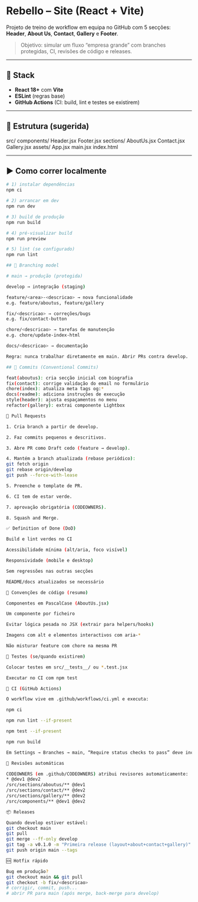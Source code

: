 # Rebello – Site (React + Vite)

Projeto de treino de workflow em equipa no GitHub com 5 secções:
**Header**, **About Us**, **Contact**, **Gallery** e **Footer**.

> Objetivo: simular um fluxo “empresa grande” com branches protegidas, CI, revisões de código e releases.

---

## 🚀 Stack
- **React 18+** com **Vite**
- **ESLint** (regras base)
- **GitHub Actions** (CI: build, lint e testes se existirem)

---

## 🧩 Estrutura (sugerida)
src/
components/
Header.jsx
Footer.jsx
sections/
AboutUs.jsx
Contact.jsx
Gallery.jsx
assets/
App.jsx
main.jsx
index.html


---

## ▶️ Como correr localmente

```bash
# 1) instalar dependências
npm ci

# 2) arrancar em dev
npm run dev

# 3) build de produção
npm run build

# 4) pré-visualizar build
npm run preview

# 5) lint (se configurado)
npm run lint

## 🌿 Branching model

# main → produção (protegida)

develop → integração (staging)

feature/<area>-<descricao> → nova funcionalidade
e.g. feature/aboutus, feature/gallery

fix/<descricao> → correções/bugs
e.g. fix/contact-button

chore/<descricao> → tarefas de manutenção
e.g. chore/update-index-html

docs/<descricao> → documentação

Regra: nunca trabalhar diretamente em main. Abrir PRs contra develop.

## 🧠 Commits (Conventional Commits)

feat(aboutus): cria secção inicial com biografia
fix(contact): corrige validação do email no formulário
chore(index): atualiza meta tags og:*
docs(readme): adiciona instruções de execução
style(header): ajusta espaçamentos no menu
refactor(gallery): extrai componente Lightbox

🔀 Pull Requests

1. Cria branch a partir de develop.

2. Faz commits pequenos e descritivos.

3. Abre PR como Draft cedo (feature → develop).

4. Mantém a branch atualizada (rebase periódico):
git fetch origin
git rebase origin/develop
git push --force-with-lease

5. Preenche o template de PR.

6. CI tem de estar verde.

7. aprovação obrigatória (CODEOWNERS).

8. Squash and Merge.

✅ Definition of Done (DoD)

Build e lint verdes no CI

Acessibilidade mínima (alt/aria, foco visível)

Responsividade (mobile e desktop)

Sem regressões nas outras secções

README/docs atualizados se necessário

🤝 Convenções de código (resumo)

Componentes em PascalCase (AboutUs.jsx)

Um componente por ficheiro

Evitar lógica pesada no JSX (extrair para helpers/hooks)

Imagens com alt e elementos interactivos com aria-*

Não misturar feature com chore na mesma PR

🧪 Testes (se/quando existirem)

Colocar testes em src/__tests__/ ou *.test.jsx

Executar no CI com npm test

🔧 CI (GitHub Actions)

O workflow vive em .github/workflows/ci.yml e executa:

npm ci

npm run lint --if-present

npm test --if-present

npm run build

Em Settings → Branches → main, “Require status checks to pass” deve incluir o check do CI.

👥 Revisões automáticas

CODEOWNERS (em .github/CODEOWNERS) atribui revisores automaticamente:
* @dev1 @dev2
/src/sections/aboutus/** @dev1
/src/sections/contact/** @dev2
/src/sections/gallery/** @dev2
/src/components/** @dev1 @dev2

📦 Releases

Quando develop estiver estável:
git checkout main
git pull
git merge --ff-only develop
git tag -a v0.1.0 -m "Primeira release (layout+about+contact+gallery)"
git push origin main --tags

🆘 Hotfix rápido

Bug em produção?
git checkout main && git pull
git checkout -b fix/<descricao>
# corrigir, commit, push...
# abrir PR para main (após merge, back-merge para develop)



